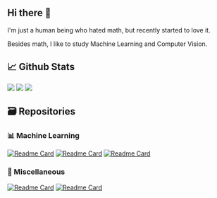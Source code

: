 ## Hi there 👋
I'm just a human being who hated math, but recently started to love it.

Besides math, I like to study Machine Learning and Computer Vision.

## 📈 Github Stats
![](https://github-profile-summary-cards.vercel.app/api/cards/stats?username=ttiagojm&theme=nord_dark) ![](https://github-profile-summary-cards.vercel.app/api/cards/repos-per-language?username=ttiagojm&hide=Html&theme=nord_dark) ![](https://github-profile-summary-cards.vercel.app/api/cards/profile-details?username=ttiagojm&theme=nord_dark)

## 🗃️ Repositories
### 📊 Machine Learning
[![Readme Card](https://github-readme-stats.vercel.app/api/pin/?username=ttiagojm&repo=Ground-Truth-vs-Prediction&theme=github_dark)](https://github.com/ttiagojm/Ground-Truth-vs-Prediction)
[![Readme Card](https://github-readme-stats.vercel.app/api/pin/?username=ttiagojm&repo=DBN-TF2&theme=github_dark)](https://github.com/ttiagojm/DBN-TF2)
[![Readme Card](https://github-readme-stats.vercel.app/api/pin/?username=ttiagojm&repo=GP-CNAS&theme=github_dark)]([https://github.com/ttiagojm/GP-CNAS](https://github.com/ttiagojm/GP-CNAS))

### 🧰 Miscellaneous
[![Readme Card](https://github-readme-stats.vercel.app/api/pin/?username=ttiagojm&repo=Math4Fun&theme=github_dark)](https://github.com/ttiagojm/Math4Fun)
[![Readme Card](https://github-readme-stats.vercel.app/api/pin/?username=ttiagojm&repo=Estudos-Visao-Computacional&theme=github_dark)](https://github.com/ttiagojm/Estudos-Visao-Computacional)
